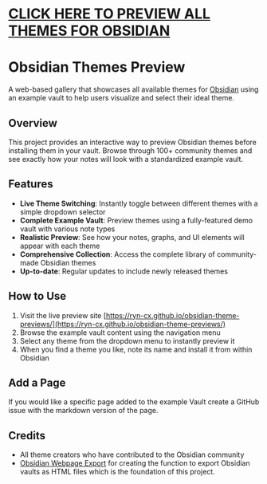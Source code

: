 # [CLICK HERE TO PREVIEW ALL THEMES FOR OBSIDIAN](https://ryn-cx.github.io/obsidian-theme-previews/)

# Obsidian Themes Preview

A web-based gallery that showcases all available themes for [Obsidian](https://obsidian.md) using an example vault to help users visualize and select their ideal theme.

## Overview

This project provides an interactive way to preview Obsidian themes before installing them in your vault. Browse through 100+ community themes and see exactly how your notes will look with a standardized example vault.

## Features

- **Live Theme Switching**: Instantly toggle between different themes with a simple dropdown selector
- **Complete Example Vault**: Preview themes using a fully-featured demo vault with various note types
- **Realistic Preview**: See how your notes, graphs, and UI elements will appear with each theme
- **Comprehensive Collection**: Access the complete library of community-made Obsidian themes
- **Up-to-date**: Regular updates to include newly released themes

## How to Use

1. Visit the live preview site [https://ryn-cx.github.io/obsidian-theme-previews/](https://ryn-cx.github.io/obsidian-theme-previews/)
2. Browse the example vault content using the navigation menu
3. Select any theme from the dropdown menu to instantly preview it
4. When you find a theme you like, note its name and install it from within Obsidian

## Add a Page

If you would like a specific page added to the example Vault create a GitHub issue with the markdown version of the page.

## Credits

- All theme creators who have contributed to the Obsidian community
- [Obsidian Webpage Export](https://github.com/KosmosisDire/obsidian-webpage-export) for creating the function to export Obsidian vaults as HTML files which is the foundation of this project.
